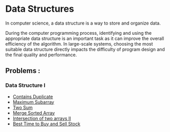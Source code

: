 # Data Structures

In computer science, a data structure is a way to store and organize data.

During the computer programming process, identifying and using the appropriate data structure is an important task as it can improve the overall efficiency of the algorithm. In large-scale systems, choosing the most suitable data structure directly impacts the difficulty of program design and the final quality and performance.

## Problems :
### Data Structure I
- [Contains Duplicate](/./217-contains-duplicate/)
- [Maximum Subarray](/./53-maximum-subarray/)
- [Two Sum](/./1-two-sum/)
- [Merge Sorted Array](/./88-merge-sorted-array)
- [Intersection of two arrays II](/./350-intersection-of-two-arrays-ii)
- [Best Time to Buy and Sell Stock](/./121-best-time-to-buy-and-sell-stock/)
